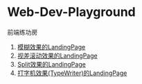 # Web-Dev-Playground
前端练功房

1. [模糊效果的LandingPage](https://allenmind.github.io/Web-Dev-Playground/HTML&CSS/BlurEffect%20LandingPage/index.html)
2. [视差滚动效果的LandingPage](https://allenmind.github.io/Web-Dev-Playground/HTML&CSS/ParallaxEffect%20LandingPage/index.html)
3. [Split效果的LandingPage](https://allenmind.github.io/Web-Dev-Playground/HTML&CSS/Split%20LandingPage/index.html)
4. [打字机效果(TypeWriter)的LandingPage](https://allenmind.github.io/Web-Dev-Playground/PureJS/TypeWriter%20Effect/index.html)
